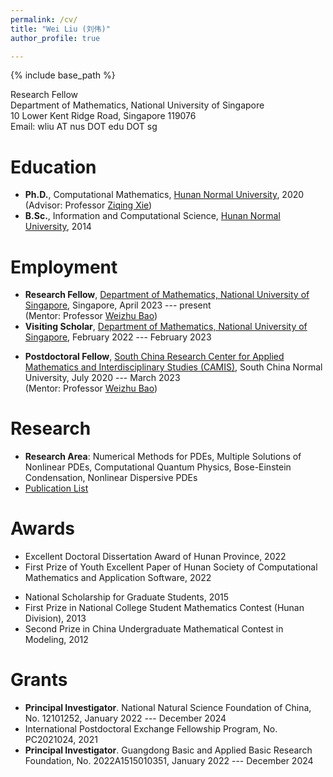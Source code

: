 ```yaml
---
permalink: /cv/
title: "Wei Liu (刘伟)"
author_profile: true

---
```


{% include base_path %}

<!-- Brief CV -->

<!-- **Wei Liu** <br> -->
Research Fellow <br>
Department of Mathematics, National University of Singapore <br>
10 Lower Kent Ridge Road, Singapore 119076 <br>
Email: wliu AT nus DOT edu DOT sg


Education
======
* **Ph.D.**, Computational Mathematics, [Hunan Normal University](https://www.hunnu.edu.cn), 2020 <br> 
  (Advisor: Professor [Ziqing Xie](https://mc.hunnu.edu.cn/info/1665/4995.htm)) 
* **B.Sc.**, Information and Computational Science, [Hunan Normal University](https://www.hunnu.edu.cn), 2014


Employment
======
* **Research Fellow**, [Department of Mathematics, National University of Singapore](https://www.math.nus.edu.sg), Singapore, April 2023 --- present  <br> 
  (Mentor: Professor [Weizhu Bao](https://blog.nus.edu.sg/matbwz/))
* **Visiting Scholar**, [Department of Mathematics, National University of Singapore](https://www.math.nus.edu.sg), February 2022 --- February 2023 
<!-- (supported by the International Postdoctoral Exchange Fellowship Program of the Office of China Postdoc Council (OCPC)) -->
* **Postdoctoral Fellow**, [South China Research Center for Applied Mathematics and Interdisciplinary Studies (CAMIS)](http://camis.scnu.edu.cn/), South China Normal University, July 2020 --- March 2023 <br> 
  (Mentor: Professor [Weizhu Bao](https://blog.nus.edu.sg/matbwz/))


Research
======
<!-- * **Research Area**: Computational and Applied Mathematics, Scientific Computing, Numerical Methods for PDEs, Multiple Solutions of Nonlinear PDEs, Nonconvex Variational Problems, Nonlinear Dispersive PDEs, Bose-Einstein Condensation, Computational Quantum Physics -->
* **Research Area**: Numerical Methods for PDEs, Multiple Solutions of Nonlinear PDEs, Computational Quantum Physics, Bose-Einstein Condensation, Nonlinear Dispersive PDEs
* [Publication List](https://matwliu.github.io/publications/)

<!-- Computational quantum physics, Bose-Einstein condensation, Nonlinear dispersive PDEs, Numerical methods for PDEs, Multiple solutions of nonlinear PDEs -->
<!-- * Computational and Applied Mathematics, Computational Quantum Physics -->
<!-- * Numerical PDEs, Applied Analysis, Scientific Computing -->
<!-- * Multiple Solutions of Nonlinear PDEs, Nonconvex Variational Problems -->
<!-- * Bose-Einstein Condensation, Nonlinear Dispersive PDEs  -->


Awards
======
* Excellent Doctoral Dissertation Award of Hunan Province, 2022
* First Prize of Youth Excellent Paper of Hunan Society of Computational Mathematics and Application Software, 2022
<!-- * International Postdoctoral Exchange Fellowship Program, 2021 -->
* National Scholarship for Graduate Students, 2015
* First Prize in National College Student Mathematics Contest (Hunan Division), 2013
* Second Prize in China Undergraduate Mathematical Contest in Modeling, 2012


Grants
======
* **Principal Investigator**. National Natural Science Foundation of China, No. 12101252, January 2022 --- December 2024
* International Postdoctoral Exchange Fellowship Program, No. PC2021024, 2021
* **Principal Investigator**. Guangdong Basic and Applied Basic Research Foundation, No. 2022A1515010351, January 2022 --- December 2024
<!-- * **Participant**. National Natural Science Foundation of China, No. 12171148, January 2022 --- December 2025 (PI: Ziqing Xie) -->
<!-- * **Participant**. National Natural Science Foundation of China, No. 11971007, January 2020 --- December 2023 (PI: Yongjun Yuan) -->

<!-- _The study on regularized numerical methods for nonlinear partial differential equations with singular term_ -->
<!-- _Mathematical theory and numerical methods for quantum droplets_ -->
<!-- _The study on two types of novel methods for solving multiple solutions of nonlinear PDEs and their applications_ -->
<!-- _The study of efficient numerical methods to simulate ground states and dynamics of general spinor Bose-Einstein condensates_ -->






<!--   
Skills
======
* Skill 1
* Skill 2
  * Sub-skill 2.1
  * Sub-skill 2.2
  * Sub-skill 2.3
* Skill 3

Publications
======
  <ul>{% for post in site.publications %}
    {% include archive-single-cv.html %}
  {% endfor %}</ul>
  
Talks
======
  <ul>{% for post in site.talks %}
    {% include archive-single-talk-cv.html %}
  {% endfor %}</ul>
  
Teaching
======
  <ul>{% for post in site.teaching %}
    {% include archive-single-cv.html %}
  {% endfor %}</ul>
  
Service and leadership
======
* Currently signed in to 43 different slack teams
 -->
